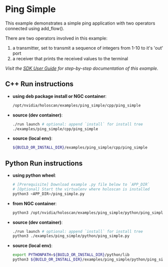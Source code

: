 # Ping Simple

This example demonstrates a simple ping application with two operators connected using add_flow().

There are two operators involved in this example:
  1. a transmitter, set to transmit a sequence of integers from 1-10 to it's 'out' port
  2. a receiver that prints the received values to the terminal

*Visit the [SDK User Guide](https://docs.nvidia.com/holoscan/sdk-user-guide/examples/ping_simple.html) for step-by-step documentation of this example.*

## C++ Run instructions

* **using deb package install or NGC container**:
  ```bash
  /opt/nvidia/holoscan/examples/ping_simple/cpp/ping_simple
  ```
* **source (dev container)**:
  ```bash
  ./run launch # optional: append `install` for install tree
  ./examples/ping_simple/cpp/ping_simple
  ```
* **source (local env)**:
  ```bash
  ${BUILD_OR_INSTALL_DIR}/examples/ping_simple/cpp/ping_simple
  ```

## Python Run instructions

* **using python wheel**:
  ```bash
  # [Prerequisite] Download example .py file below to `APP_DIR`
  # [Optional] Start the virtualenv where holoscan is installed
  python3 <APP_DIR>/ping_simple.py
  ```
* **from NGC container**:
  ```bash
  python3 /opt/nvidia/holoscan/examples/ping_simple/python/ping_simple.py
  ```
* **source (dev container)**:
  ```bash
  ./run launch # optional: append `install` for install tree
  python3 ./examples/ping_simple/python/ping_simple.py
  ```
* **source (local env)**:
  ```bash
  export PYTHONPATH=${BUILD_OR_INSTALL_DIR}/python/lib
  python3 ${BUILD_OR_INSTALL_DIR}/examples/ping_simple/python/ping_simple.py
  ```
